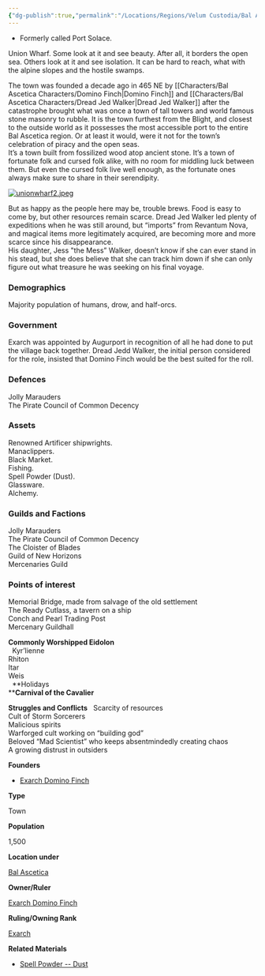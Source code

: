 ```yaml
---
{"dg-publish":true,"permalink":"/Locations/Regions/Velum Custodia/Bal Ascetica/Settlements/Union Wharf/Union Wharf/"}
---
```


- Formerly called Port Solace.


Union Wharf. Some look at it and see beauty. After all, it borders the open sea. Others look at it and see isolation. It can be hard to reach, what with the alpine slopes and the hostile swamps.  

The town was founded a decade ago in 465 NE by [[Characters/Bal Ascetica Characters/Domino Finch\|Domino Finch]] and [[Characters/Bal Ascetica Characters/Dread Jed Walker\|Dread Jed Walker]] after the catastrophe brought what was once a town of tall towers and world famous stone masonry to rubble. It is the town furthest from the Blight, and closest to the outside world as it possesses the most accessible port to the entire Bal Ascetica region. Or at least it would, were it not for the town’s celebration of piracy and the open seas.  
It’s a town built from fossilized wood atop ancient stone. It’s a town of fortunate folk and cursed folk alike, with no room for middling luck between them. But even the cursed folk live well enough, as the fortunate ones always make sure to share in their serendipity.  

[![](/uploads/images/cf69e027bb0dde6fd1a0477ed5de8794.jpeg "unionwharf2.jpeg")](/i/2905533 "unionwharf2.jpeg")

But as happy as the people here may be, trouble brews. Food is easy to come by, but other resources remain scarce. Dread Jed Walker led plenty of expeditions when he was still around, but “imports” from Revantum Nova, and magical items more legitimately acquired, are becoming more and more scarce since his disappearance.  
His daughter, Jess "the Mess” Walker, doesn’t know if she can ever stand in his stead, but she does believe that she can track him down if she can only figure out what treasure he was seeking on his final voyage.

### Demographics

Majority population of humans, drow, and half-orcs.

### Government

Exarch was appointed by Augurport in recognition of all he had done to put the village back together. Dread Jedd Walker, the initial person considered for the role, insisted that Domino Finch would be the best suited for the roll.

### Defences

Jolly Marauders  
The Pirate Council of Common Decency  

### Assets

Renowned Artificer shipwrights.  
Manaclippers.  
Black Market.  
Fishing.  
Spell Powder (Dust).  
Glassware.  
Alchemy.  

### Guilds and Factions

Jolly Marauders  
The Pirate Council of Common Decency  
The Cloister of Blades  
Guild of New Horizons  
Mercenaries Guild  

### Points of interest

Memorial Bridge, made from salvage of the old settlement  
The Ready Cutlass, a tavern on a ship  
Conch and Pearl Trading Post  
Mercenary Guildhall  

**Commonly Worshipped Eidolon**  
  Kyr’lienne  
Rhiton  
Itar  
Weis  
  **Holidays  
****Carnival of the Cavalier**

**Struggles and Conflicts**   Scarcity of resources  
Cult of Storm Sorcerers  
Malicious spirits  
Warforged cult working on “building god”  
Beloved “Mad Scientist” who keeps absentmindedly creating chaos  
A growing distrust in outsiders  

**Founders**

- [Exarch Domino Finch](/w/ambr-yn-jacklerogue89/a/exarch-domino-finch-person)

**Type**

Town

**Population**

1,500

**Location under**

[Bal Ascetica](/w/ambr-yn-jacklerogue89/a/bal-ascetica-location)

**Owner/Ruler**

[Exarch Domino Finch](/w/ambr-yn-jacklerogue89/a/exarch-domino-finch-person-1)

**Ruling/Owning Rank**

[Exarch](/w/ambr-yn-jacklerogue89/a/exarch-rank)

**Related Materials**

- [Spell Powder -- Dust](/w/ambr-yn-jacklerogue89/a/spell-powder----dust-material)